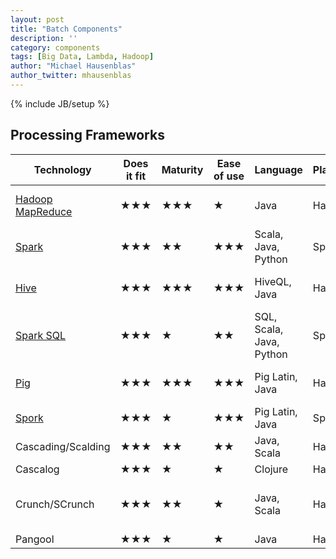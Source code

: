 ```yaml
---
layout: post
title: "Batch Components"
description: ''
category: components
tags: [Big Data, Lambda, Hadoop]
author: "Michael Hausenblas"
author_twitter: mhausenblas
---
```

{% include JB/setup %}

## Processing Frameworks

|Technology             |Does it fit            |Maturity               |Ease of use            |Language                 |Platforms      |Comments                          |
|-----------------------|-----------------------|-----------------------|-----------------------|-------------------------|---------------|----------------------------------|
|[Hadoop MapReduce][MR] |&#9733;&#9733;&#9733;  |&#9733;&#9733;&#9733;  |&#9733;                |Java                     |Hadoop         | Very low-level, not re-usable   |
|[Spark][SPARK]         |&#9733;&#9733;&#9733;  |&#9733;&#9733;         |&#9733;&#9733;&#9733;  |Scala, Java, Python      |Spark          | In-memory|
|[Hive][HIVE]           |&#9733;&#9733;&#9733;  |&#9733;&#9733;&#9733;  |&#9733;&#9733;&#9733;  |HiveQL, Java             |Hadoop         | Support planned for Tez |
|[Spark SQL][SPARKSQL]  |&#9733;&#9733;&#9733;  |&#9733;                |&#9733;&#9733;         |SQL, Scala, Java, Python |Spark          | Successor of Shark |
|[Pig][PIG]             |&#9733;&#9733;&#9733;  |&#9733;&#9733;&#9733;  |&#9733;&#9733;&#9733;  |Pig Latin, Java          |Hadoop         | Support planned Tez|
|[Spork][SPORK]         |&#9733;&#9733;&#9733;  |&#9733;                |&#9733;&#9733;&#9733;  |Pig Latin, Java          |Spark          | |
|Cascading/Scalding     |&#9733;&#9733;&#9733;  |&#9733;&#9733;         |&#9733;&#9733;         |Java, Scala              |Hadoop         | |
|Cascalog               |&#9733;&#9733;&#9733;  |&#9733;                |&#9733;                |Clojure                  |Hadoop         | |
|Crunch/SCrunch        |&#9733;&#9733;&#9733;  |&#9733;&#9733;         |&#9733;                |Java, Scala              |Hadoop         | Support planned for Spark and Tez |
|Pangool                |&#9733;&#9733;&#9733;  |&#9733;                |&#9733;                |Java                     |Hadoop         | |


[MR]: http://hadoop.apache.org/docs/stable/api/org/apache/hadoop/mapreduce/package-summary.html "Java doc: org.apache.hadoop.mapreduce"
[SPARK]: https://spark.apache.org/docs/latest/ "Entry point for API Docs"
[HIVE]: http://hive.apache.org/ "Apache Hive project"
[SPARKSQL]: https://spark.apache.org/docs/latest/sql-programming-guide.html "Spark SQL Programming Guide"
[PIG]: http://pig.apache.org/ "Apache Pig project"
[SPORK]: https://github.com/mateiz/spork "Pig for Spark"